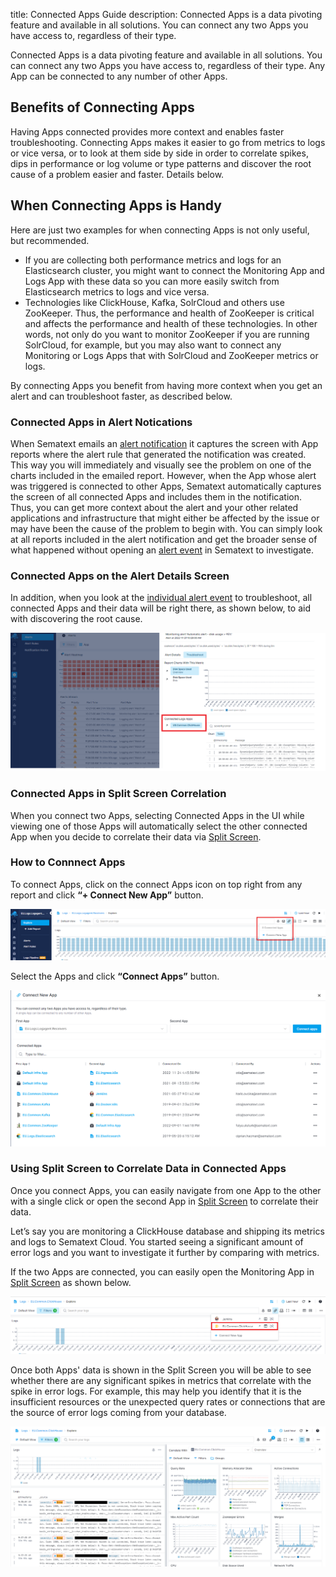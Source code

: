 title: Connected Apps Guide
description: Connected Apps is a data pivoting feature and available in all solutions. You can connect any two Apps you have access to, regardless of their type.

Connected Apps is a data pivoting feature and available in all solutions. You can connect any two Apps you have access to, regardless of their type.  Any App can be connected to any number of other Apps.

## Benefits of Connecting Apps

Having Apps connected provides more context and enables faster troubleshooting.  Connecting Apps makes it easier to go from metrics to logs or vice versa, or to look at them side by side in order to correlate spikes, dips in performance or log volume or type patterns and discover the root cause of a problem easier and faster. Details below.

## When Connecting Apps is Handy

Here are just two examples for when connecting Apps is not only useful, but recommended.

- If you are collecting both performance metrics and logs for an Elasticsearch cluster, you might want to connect the Monitoring App and Logs App with these data so you can more easily switch from Elasticsearch metrics to logs and vice versa.
- Technologies like ClickHouse, Kafka, SolrCloud and others use ZooKeeper.  Thus, the performance and health of ZooKeeper is critical and affects the performance and health of these technologies.  In other words, not only do you want to monitor ZooKeeper if you are running SolrCloud, for example, but you may also want to connect any Monitoring or Logs Apps that with SolrCloud and ZooKeeper metrics or logs.

By connecting Apps you benefit from having more context when you get an alert and can troubleshoot faster, as described below.


### Connected Apps in Alert Notications

When Sematext emails an [alert notification](../alerts/alert-notifications/) it captures the screen with App reports where the alert rule that generated the notification was created.  This way you will immediately and visually see the problem on one of the charts included in the emailed report.  However, when the App whose alert was triggered is connected to other Apps, Sematext automatically captures the screen of all connected Apps and includes them in the notification.  Thus, you can get more context about the alert and your other related applications and infrastructure that might either be affected by the issue or may have been the cause of the problem to begin with.  You can simply look at all reports included in the alert notification and get the broader sense of what happened without opening an [alert event](../alerts/alert-events/) in Sematext to investigate.

### Connected Apps on the Alert Details Screen

In addition, when you look at the [individual alert event](../alerts/alert-events/) to troubleshoot, all connected Apps and their data will be right there, as shown below, to aid with discovering the root cause.

![Sematext Cloud Connected Apps - Connected Apps Alerts](../images/guide/connected-apps/connected-apps-alerts.png)

### Connected Apps in Split Screen Correlation

When you connect two Apps, selecting Connected Apps in the UI while viewing one of those Apps will automatically select the other connected App when you decide to correlate their data via [Split Screen](https://sematext.com/docs/guide/split-screen/).

### How to Connnect Apps

To connect Apps, click on the connect Apps icon on top right from any report and click **“+ Connect New App”** button.

![Sematext Cloud Connected Apps - Connect Apps Drop Down](../images/guide/connected-apps/connect-apps-dropdown.png)

Select the Apps and click **“Connect Apps”** button.

![Sematext Cloud Connected Apps - Connected Apps Page](../images/guide/connected-apps/connect-apps-page.png)

### Using Split Screen to Correlate Data in Connected Apps

Once you connect Apps, you can easily navigate from one App to the other with a single click or open the second App in [Split Screen](https://sematext.com/docs/guide/split-screen/) to correlate their data.

Let’s say you are monitoring a ClickHouse database and shipping its metrics and logs to Sematext Cloud. You started seeing a significant amount of error logs and you want to investigate it further by comparing with metrics.

If the two Apps are connected, you can easily open the Monitoring App in [Split Screen](https://sematext.com/docs/guide/split-screen/) as shown below.

![Sematext Cloud Connected Apps - Connected Apps Drop Down](../images/guide/connected-apps/connected-apps-dropdown.png)


Once both Apps' data is shown in the Split Screen you will be able to see whether there are any significant spikes in metrics that correlate with the spike in error logs.  For example, this may help you identify that it is the insufficient resources or the unexpected query rates or connections that are the source of error logs coming from your database.

![Sematext Cloud Connected Apps - Connected Apps Split Screen](../images/guide/connected-apps/connected-apps-split-screen.png)
